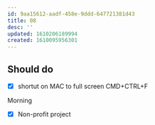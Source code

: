 ```yaml
---
id: 9aa15612-aadf-458e-9ddd-647721381d43
title: 08
desc: ''
updated: 1610206189994
created: 1610095956301
---
```


## Should do

- [x] shortut on MAC to full screen CMD+CTRL+F

Morning

- [x] Non-profit project

